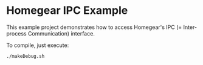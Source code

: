 # Homegear IPC Example

This example project demonstrates how to access Homegear's IPC (= Inter-process Communication) interface.

To compile, just execute:

```
./makeDebug.sh
```
